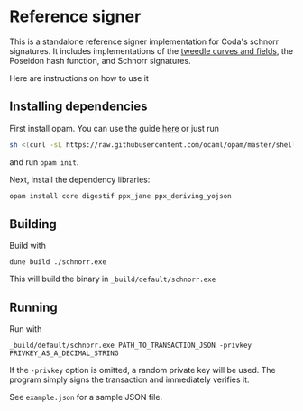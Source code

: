 # Reference signer

This is a standalone reference signer implementation for Coda's schnorr signatures. It includes implementations of the
[tweedle curves and fields](https://github.com/daira/tweedle), the Poseidon hash function, and Schnorr signatures.

Here are instructions on how to use it

## Installing dependencies
First install opam. You can use the guide [here](https://opam.ocaml.org/doc/Install.html) or just run
```bash
sh <(curl -sL https://raw.githubusercontent.com/ocaml/opam/master/shell/install.sh)
```
and run `opam init`.

Next, install the dependency libraries:
```bash
opam install core digestif ppx_jane ppx_deriving_yojson
```

## Building
Build with
```
dune build ./schnorr.exe
```
This will build the binary in `_build/default/schnorr.exe`

## Running

Run with
```
_build/default/schnorr.exe PATH_TO_TRANSACTION_JSON -privkey PRIVKEY_AS_A_DECIMAL_STRING
```

If the `-privkey` option is omitted, a random private key will be used. The program simply
signs the transaction and immediately verifies it.

See `example.json` for a sample JSON file.
